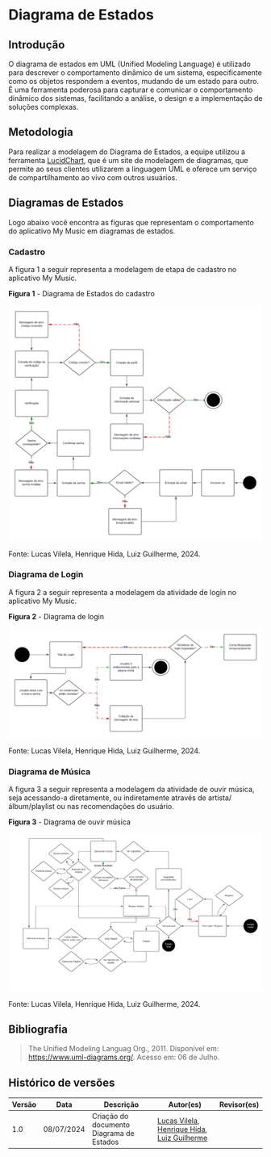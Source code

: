 ﻿# Diagrama de Estados
## Introdução

O diagrama de estados em UML (Unified Modeling Language) é utilizado para descrever o comportamento dinâmico de um sistema, especificamente como os objetos respondem a eventos, mudando de um estado para outro. É uma ferramenta poderosa para capturar e comunicar o comportamento dinâmico dos sistemas, facilitando a análise, o design e a implementação de soluções complexas.

## Metodologia
Para realizar a modelagem do Diagrama de Estados, a equipe utilizou a ferramenta [LucidChart](https://www.lucidchart.com/pages/pt), que é um site de modelagem de diagramas, que permite ao seus clientes utilizarem a linguagem UML e oferece um serviço de compartilhamento ao vivo com outros usuários.

## Diagramas de Estados
Logo abaixo você encontra as figuras que representam o comportamento do aplicativo My Music em diagramas de estados.

### Cadastro
A figura 1 a seguir representa a modelagem de etapa de cadastro no aplicativo My Music.

**Figura 1** - Diagrama de Estados do cadastro

![Figura 1](../Assets/DiagramadeEstados-Cadastro.png)

Fonte: Lucas Vilela, Henrique Hida, Luiz Guilherme,  2024.

### Diagrama de Login
A figura 2 a seguir representa a modelagem da atividade de login no aplicativo My Music.

**Figura 2** - Diagrama de login

![Figura 2](../Assets/DiagramadeEstados-Login.png)

Fonte: Lucas Vilela, Henrique Hida, Luiz Guilherme, 2024.

### Diagrama de  Música
A figura 3 a seguir representa a modelagem da atividade de ouvir música, seja acessando-a diretamente, ou indiretamente através de artista/álbum/playlist ou nas recomendações do usuário.

**Figura 3** - Diagrama de ouvir música

![Figura 3](../Assets/DiagramadeEstados-Musica.png)

Fonte: Lucas Vilela, Henrique Hida, Luiz Guilherme, 2024.


## Bibliografia 
> The Unified Modeling Languag Org., 2011. Disponível em: https://www.uml-diagrams.org/. Acesso em: 06 de Julho.

## Histórico de versões

| Versão | Data       | Descrição                                   | Autor(es)       | Revisor(es) |
| ------ | ---------- | ------------------------------------------- | --------------- | ----------- |
| 1.0    | 08/07/2024 | Criação do documento Diagrama de Estados | [Lucas Vilela](https://github.com/Lucas-AV), [Henrique Hida](https://github.com/HenriqueHida), [Luiz Guilherme](https://github.com/luizpettengill)  |             |     |
